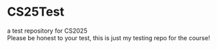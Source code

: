 # CS25Test
 a test repository for CS2025  
 Please be honest to your test, this is just my testing repo for the course!  
 
